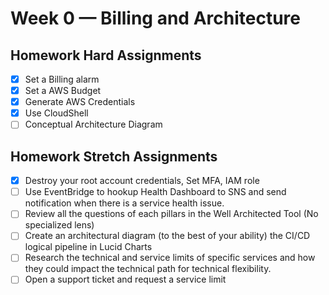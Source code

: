 # Week 0 — Billing and Architecture

## Homework Hard Assignments
- [x] Set a Billing alarm
- [x] Set a AWS Budget
- [x] Generate AWS Credentials
- [x] Use CloudShell
- [ ] Conceptual Architecture Diagram

## Homework Stretch Assignments 
- [x] Destroy your root account credentials, Set MFA, IAM role
- [ ] Use EventBridge to hookup Health Dashboard to SNS and send notification when there is a service health issue.
- [ ] Review all the questions of each pillars in the Well Architected Tool (No specialized lens)
- [ ] Create an architectural diagram (to the best of your ability) the CI/CD logical pipeline in Lucid Charts
- [ ] Research the technical and service limits of specific services and how they could impact the technical path for technical flexibility. 
- [ ] Open a support ticket and request a service limit
